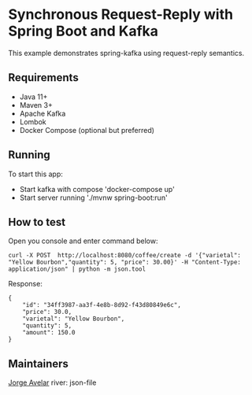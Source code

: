 # Synchronous Request-Reply with Spring Boot and Kafka

 This example demonstrates spring-kafka using request-reply semantics.

## Requirements
* Java 11+
* Maven 3+
* Apache Kafka
* Lombok
* Docker Compose (optional but preferred)

## Running
To start this app:
* Start kafka with compose 'docker-compose up'
* Start server running './mvnw spring-boot:run'

## How to test
Open you console and enter command below:

```
curl -X POST  http://localhost:8080/coffee/create -d '{"varietal": "Yellow Bourbon","quantity": 5, "price": 30.00}' -H "Content-Type: application/json" | python -m json.tool

```

Response:
```
{
    "id": "34ff3987-aa3f-4e8b-8d92-f43d80849e6c",
    "price": 30.0,
    "varietal": "Yellow Bourbon",
    "quantity": 5,
    "amount": 150.0
}
```

## Maintainers
[Jorge Avelar](mailto:jorge.avelar@summa.com)
river: json-file
